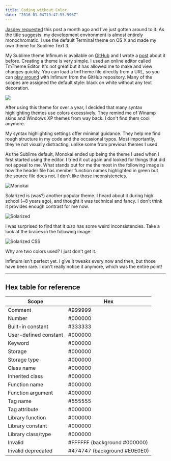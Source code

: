```yaml
---
title: Coding without Color
date: "2016-01-04T19:47:55.996Z"
---
```


[Jasdev requested](https://twitter.com/jasdev/status/672795506242953216) this post a month ago and
I've just gotten around to it. As the title suggests, my development environment is almost entirely
monochromatic. I use the default Terminal theme on OS X and made my own theme for Sublime Text 3.

My Sublime theme Infimum is available on [GitHub](https://github.com/Preetam/Infimum) and I wrote
a [post](/syntax-highlighting/) about it before. Creating a theme is very simple. I used an online
editor called TmTheme Editor. It's not great but it has allowed me to make and view changes quickly.
You can load a tmTheme file directly from a URL, so you can [play around](http://tmtheme-editor.herokuapp.com/#!/editor/url/https://raw.githubusercontent.com/Preetam/Infimum/master/Infimum.tmTheme) with Infimum from the
GitHub repository. Many of the scopes are assigned the default style: black on white without any
text decoration.

![](/img/2016/01/04/coding-without-color/tmtheme-editor.png)

After using this theme for over a year, I decided that many syntax highlighting themes use colors
excessively. They remind me of Winamp skins and Windows XP themes from way back. I don't find them
cool anymore.

My syntax highlighting settings offer minimal guidance. They help me find rough structure in my code
and the occasional typos. Most importantly, they're not visually distracting, unlike some from
previous themes I used.

As the Sublime default, Monokai ended up being the theme I used when I first started using the
editor. I tried it out again and looked for things that did not appeal to me. What stands out for me
the most in the following image is how the header file has member function names highlighted in
green but the source file does not. I don't like those inconsistencies.

![Monokai](/img/2016/01/04/coding-without-color/monokai.png)

Solarized is (was?) another popular theme. I heard about it during high school (~8 years ago), and
thought it was technical and fancy. I don't think it provides enough contrast for me now.

![Solarized](/img/2016/01/04/coding-without-color/solarized.png)

I was surprised to find that it *also* has some weird inconsistencies. Take a look at the braces in
the following image:

![Solarized CSS](/img/2016/01/04/coding-without-color/solarized-css.png)

Why are two colors used? I just don't get it.

Infimum isn't perfect yet. I give it tweaks every now and then, but those have been rare. I don't
really notice it anymore, which was the entire point!

---

## Hex table for reference

| Scope | Hex |
|-----------------------|------------------------------|
| Comment | #999999 |
| Number | #000000 |
| Built-in constant | #333333 |
| User-defined constant | #000000 |
| Keyword | #000000 |
| Storage | #000000 |
| Storage type | #000000 |
| Class name | #000000 |
| Inherited class | #000000 |
| Function name | #000000 |
| Function argument | #000000 |
| Tag name | #555555 |
| Tag attribute | #000000 |
| Library function | #000000 |
| Library constant | #000000 |
| Library class/type | #000000 |
| Invalid | #FFFFFF (background #000000) |
| Invalid deprecated | #474747 (background #E0E0E0) |
